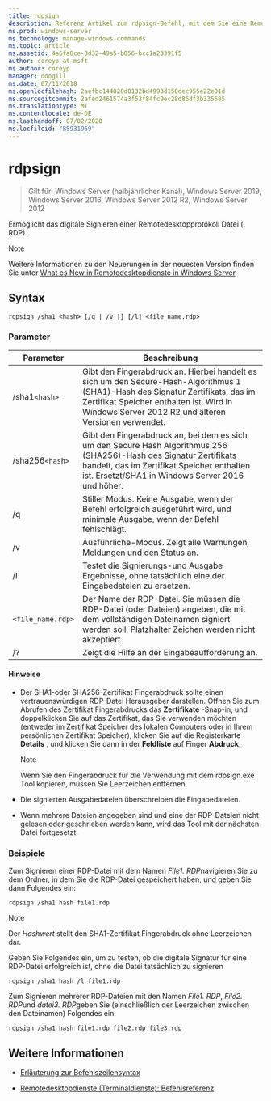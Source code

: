 ```yaml
---
title: rdpsign
description: Referenz Artikel zum rdpsign-Befehl, mit dem Sie eine Remotedesktopprotokoll Datei (. RDP) digital signieren können.
ms.prod: windows-server
ms.technology: manage-windows-commands
ms.topic: article
ms.assetid: 4a6fa8ce-3d32-49a5-b056-bcc1a23391f5
author: coreyp-at-msft
ms.author: coreyp
manager: dongill
ms.date: 07/11/2018
ms.openlocfilehash: 2aefbc144820d0132bd4993d150dec955e22e01d
ms.sourcegitcommit: 2afed2461574a3f53f84fc9ec28d86df3b335685
ms.translationtype: MT
ms.contentlocale: de-DE
ms.lasthandoff: 07/02/2020
ms.locfileid: "85931969"
---
```

# <a name="rdpsign"></a>rdpsign

> Gilt für: Windows Server (halbjährlicher Kanal), Windows Server 2019, Windows Server 2016, Windows Server 2012 R2, Windows Server 2012

Ermöglicht das digitale Signieren einer Remotedesktopprotokoll Datei (. RDP).

> [!NOTE]
> Weitere Informationen zu den Neuerungen in der neuesten Version finden Sie unter [What es New in Remotedesktopdienste in Windows Server](https://docs.microsoft.com/previous-versions/windows/it-pro/windows-server-2012-R2-and-2012/dn283323(v=ws.11)).

## <a name="syntax"></a>Syntax

```
rdpsign /sha1 <hash> [/q | /v |] [/l] <file_name.rdp>
```

### <a name="parameters"></a>Parameter

| Parameter | Beschreibung |
|--|--|
| /sha1`<hash>` | Gibt den Fingerabdruck an. Hierbei handelt es sich um den Secure-Hash-Algorithmus 1 (SHA1)-Hash des Signatur Zertifikats, das im Zertifikat Speicher enthalten ist. Wird in Windows Server 2012 R2 und älteren Versionen verwendet. |
| /sha256`<hash>` | Gibt den Fingerabdruck an, bei dem es sich um den Secure Hash Algorithmus 256 (SHA256)-Hash des Signatur Zertifikats handelt, das im Zertifikat Speicher enthalten ist. Ersetzt/SHA1 in Windows Server 2016 und höher. |
| /q | Stiller Modus. Keine Ausgabe, wenn der Befehl erfolgreich ausgeführt wird, und minimale Ausgabe, wenn der Befehl fehlschlägt. |
| /v | Ausführliche-Modus. Zeigt alle Warnungen, Meldungen und den Status an. |
| /l | Testet die Signierungs-und Ausgabe Ergebnisse, ohne tatsächlich eine der Eingabedateien zu ersetzen. |
| `<file_name.rdp>` | Der Name der RDP-Datei. Sie müssen die RDP-Datei (oder Dateien) angeben, die mit dem vollständigen Dateinamen signiert werden soll. Platzhalter Zeichen werden nicht akzeptiert. |
| /? | Zeigt die Hilfe an der Eingabeaufforderung an. |

#### <a name="remarks"></a>Hinweise

- Der SHA1-oder SHA256-Zertifikat Fingerabdruck sollte einen vertrauenswürdigen RDP-Datei Herausgeber darstellen. Öffnen Sie zum Abrufen des Zertifikat Fingerabdrucks das **Zertifikate** -Snap-in, und doppelklicken Sie auf das Zertifikat, das Sie verwenden möchten (entweder im Zertifikat Speicher des lokalen Computers oder in Ihrem persönlichen Zertifikat Speicher), klicken Sie auf die Registerkarte **Details** , und klicken Sie dann in der **Feldliste** auf Finger **Abdruck**.

    > [!NOTE]
    > Wenn Sie den Fingerabdruck für die Verwendung mit dem rdpsign.exe Tool kopieren, müssen Sie Leerzeichen entfernen.

- Die signierten Ausgabedateien überschreiben die Eingabedateien.

- Wenn mehrere Dateien angegeben sind und eine der RDP-Dateien nicht gelesen oder geschrieben werden kann, wird das Tool mit der nächsten Datei fortgesetzt.

### <a name="examples"></a>Beispiele

Zum Signieren einer RDP-Datei mit dem Namen *File1. RDP*navigieren Sie zu dem Ordner, in dem Sie die RDP-Datei gespeichert haben, und geben Sie dann Folgendes ein:

```
rdpsign /sha1 hash file1.rdp
```

> [!NOTE]
> Der *Hashwert* stellt den SHA1-Zertifikat Fingerabdruck ohne Leerzeichen dar.

Geben Sie Folgendes ein, um zu testen, ob die digitale Signatur für eine RDP-Datei erfolgreich ist, ohne die Datei tatsächlich zu signieren

```
rdpsign /sha1 hash /l file1.rdp
```

Zum Signieren mehrerer RDP-Dateien mit den Namen *File1. RDP*, *File2. RDP*und *datei3. RDP*geben Sie (einschließlich der Leerzeichen zwischen den Dateinamen) Folgendes ein:

```
rdpsign /sha1 hash file1.rdp file2.rdp file3.rdp
```

## <a name="see-also"></a>Weitere Informationen

- [Erläuterung zur Befehlszeilensyntax](command-line-syntax-key.md)

- [Remotedesktopdienste (Terminaldienste): Befehlsreferenz](remote-desktop-services-terminal-services-command-reference.md)
